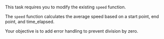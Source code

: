This task requires you to modify the existing `speed` function.

The `speed` function calculates the average speed based on a start point, end point, and time_elapsed.

Your objective is to add error handling to prevent division by zero.